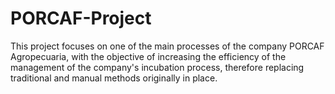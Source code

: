# PORCAF-Project
This project focuses on one of the main processes of the company PORCAF Agropecuaria, with the objective of increasing the efficiency of the management of the company's incubation process, therefore replacing traditional and manual methods originally in place.
